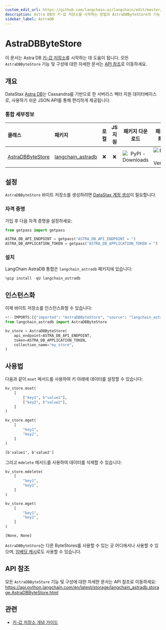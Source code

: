 ```yaml
---
custom_edit_url: https://github.com/langchain-ai/langchain/edit/master/docs/docs/integrations/stores/astradb.ipynb
description: Astra DB의 키-값 저장소를 시작하는 방법과 AstraDBByteStore의 기능 및 구성에 대한 자세한 정보를 제공합니다.
sidebar_label: AstraDB
---
```


# AstraDBByteStore

이 문서는 Astra DB [키-값 저장소](/docs/concepts/#key-value-stores)를 시작하는 데 도움이 됩니다. 모든 `AstraDBByteStore` 기능 및 구성에 대한 자세한 문서는 [API 참조](https://api.python.langchain.com/en/latest/storage/langchain_astradb.storage.AstraDBByteStore.html)로 이동하세요.

## 개요

DataStax [Astra DB](https://docs.datastax.com/en/astra/home/astra.html)는 Cassandra를 기반으로 한 서버리스 벡터 지원 데이터베이스로, 사용하기 쉬운 JSON API를 통해 편리하게 제공됩니다.

### 통합 세부정보

| 클래스 | 패키지 | 로컬 | JS 지원 | 패키지 다운로드 | 패키지 최신 |
| :--- | :--- | :---: | :---: |  :---: | :---: |
| [AstraDBByteStore](https://api.python.langchain.com/en/latest/storage/langchain_astradb.storage.AstraDBByteStore.html) | [langchain_astradb](https://api.python.langchain.com/en/latest/astradb_api_reference.html) | ❌ | ❌ | ![PyPI - Downloads](https://img.shields.io/pypi/dm/langchain_astradb?style=flat-square&label=%20) | ![PyPI - Version](https://img.shields.io/pypi/v/langchain_astradb?style=flat-square&label=%20) |

## 설정

`AstraDBByteStore` 바이트 저장소를 생성하려면 [DataStax 계정 생성](https://www.datastax.com/products/datastax-astra)이 필요합니다.

### 자격 증명

가입 후 다음 자격 증명을 설정하세요:

```python
from getpass import getpass

ASTRA_DB_API_ENDPOINT = getpass("ASTRA_DB_API_ENDPOINT = ")
ASTRA_DB_APPLICATION_TOKEN = getpass("ASTRA_DB_APPLICATION_TOKEN = ")
```


### 설치

LangChain AstraDB 통합은 `langchain_astradb` 패키지에 있습니다:

```python
%pip install -qU langchain_astradb
```


## 인스턴스화

이제 바이트 저장소를 인스턴스화할 수 있습니다:

```python
<!--IMPORTS:[{"imported": "AstraDBByteStore", "source": "langchain_astradb", "docs": "https://api.python.langchain.com/en/latest/storage/langchain_astradb.storage.AstraDBByteStore.html", "title": "AstraDBByteStore"}]-->
from langchain_astradb import AstraDBByteStore

kv_store = AstraDBByteStore(
    api_endpoint=ASTRA_DB_API_ENDPOINT,
    token=ASTRA_DB_APPLICATION_TOKEN,
    collection_name="my_store",
)
```


## 사용법

다음과 같이 `mset` 메서드를 사용하여 키 아래에 데이터를 설정할 수 있습니다:

```python
kv_store.mset(
    [
        ["key1", b"value1"],
        ["key2", b"value2"],
    ]
)

kv_store.mget(
    [
        "key1",
        "key2",
    ]
)
```


```output
[b'value1', b'value2']
```


그리고 `mdelete` 메서드를 사용하여 데이터를 삭제할 수 있습니다:

```python
kv_store.mdelete(
    [
        "key1",
        "key2",
    ]
)

kv_store.mget(
    [
        "key1",
        "key2",
    ]
)
```


```output
[None, None]
```


`AstraDBByteStore`는 다른 ByteStores를 사용할 수 있는 곳 어디에서나 사용할 수 있으며, [임베딩 캐시](/docs/how_to/caching_embeddings)로도 사용할 수 있습니다.

## API 참조

모든 `AstraDBByteStore` 기능 및 구성에 대한 자세한 문서는 API 참조로 이동하세요: https://api.python.langchain.com/en/latest/storage/langchain_astradb.storage.AstraDBByteStore.html

## 관련

- [키-값 저장소 개념 가이드](/docs/concepts/#key-value-stores)